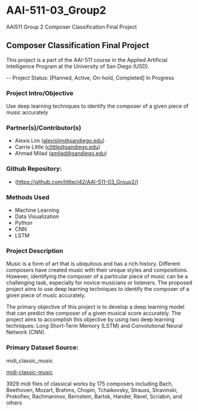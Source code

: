# AAI-511-03_Group2
AAI511 Group 2 Composer Classification Final Project

## Composer Classification Final Project

This project is a part of the AAI-511 course in the Applied Artificial Intelligence Program at the University of San Diego (USD). 

-- Project Status: [Planned, Active, On-hold, Completed]
In Progress

### Project Intro/Objective

Use deep learning techniques to identify the composer of a given piece of music accurately


### Partner(s)/Contributor(s)  
* Alexis Lim (alexislim@sandiego.edu)
* Carrie Little (clittle@sandiego.edu)
* Ahmad Milad (amilad@sandiego.edu)


### Github Repository: 
*	(https://github.com/littlecl42/AAI-511-03_Group2/)


### Methods Used

*	Machine Learning
*	Data Visualization
*	Python
* CNN
*	LSTM 

### Project Description

Music is a form of art that is ubiquitous and has a rich history. Different composers have created music with their unique styles and compositions. However, identifying the composer of a particular piece of music can be a challenging task, especially for novice musicians or listeners. The proposed project aims to use deep learning techniques to identify the composer of a given piece of music accurately.

The primary objective of this project is to develop a deep learning model that can predict the composer of a given musical score accurately. The project aims to accomplish this objective by using two deep learning techniques: Long Short-Term Memory (LSTM) and Convolutional Neural Network (CNN).

### Primary Dataset Source: 
midi_classic_music

[midi-classic-music](https://www.kaggle.com/datasets/blanderbuss/midi-classic-music)

3929 midi files of classical works by 175 composers including Bach, Beethoven, Mozart, Brahms, Chopin, Tchaikovsky, Strauss, Stravinski, Prokofiev, Rachmaninov, Bernstein, Bartok, Handel, Ravel, Scriabin, and others
